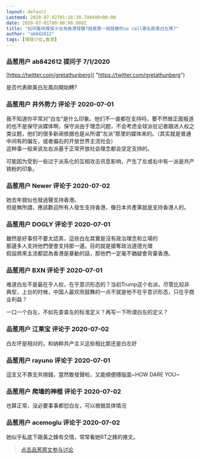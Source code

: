 ```yaml
---
layout: default
Lastmod: 2020-07-02T01:18:39.740498+00:00
date: 2020-07-01T00:00:00.000Z
title: "如何看待環保少女為香港發聲?她是第一個發聲的so call著名歐美白左嗎?"
author: "ab842612"
tags: [環保少女,香港]
---
```



### 品葱用户 **ab842612** 提问于 7/1/2020
    
[https://twitter.com/gretathunberg]( "https://twitter.com/gretathunberg")  
  
  
是否代表歐美白左風向開始轉?
    
                

### 品葱用户 **井外势力** 评论于 2020-07-01
        
我不知道你平常对“白左”是什么印象。他们不一直都在支持吗，要不然做正面报道的也不是保守派媒体啊，保守派由于理念问题，不会考虑全球派驻记者跟进人权之类议题，他们的很多新闻依据也是从所谓“左派”那里的媒体来的。（其实就是普通中间有的偏左，或者偏右的开放世界主流社会）  
这种事一般来说左右派基于正常开放社会理念都会坚定支持的。  
  
可能因为受到一些过于派系化的互相攻击讯息影响，产生了左或右中有一派是共产铁粉的印象。
        
                

### 品葱用户 **Newer** 评论于 2020-07-02
        
她去年貌似也發過聲支持香港。  
但是無所謂，應該歡迎所有人發生支持香港，像日本共產黨就是支持香港人的。
        
                

### 品葱用户 **DOGLY** 评论于 2020-07-01
        
雖然是好事但不要太認真，這些白左其實是沒有政治理念和立場的  
那邊多人支持他們便會支持那一邊。目的就是搶奪政治道德光環  
假設將來主流都認為香港是暴動的話，那他們一定毫不猶疑會背棄香港。
        
                

### 品葱用户 **BXN** 评论于 2020-07-01
        
难道白左不是最在乎人权，在乎意识形态的？当初Trump这个右派，尽管比较非典型，上台的时候，中国人最欢欣鼓舞的一点不就是他不在乎意识形态，只在乎商业利益？  
  
一口一个白左，不如先查查左的标准定义？再写一下所谓白左的定义？
        
                

### 品葱用户 **江莱宝** 评论于 2020-07-02
        
白左坏是相对的，和纳粹共产主义这些相比那还是白左好
        
                

### 品葱用户 **rayuno** 评论于 2020-07-01
        
這支又不靠支共撈錢，當然敢發聲啦，又能順便搏版面~HOW DARE YOU~
        
                

### 品葱用户 **爬墙的神棍** 评论于 2020-07-02
        
也算正常，没必要事事都怼白左，可以根据具体情况
        
                

### 品葱用户 **acemoglu** 评论于 2020-07-02
        
她似乎私底下跟黃之鋒有交情，常常看她RT之鋒的推文。
        
                





> [点击品葱原文参与讨论](https://pincong.rocks/question/27942?warning)


